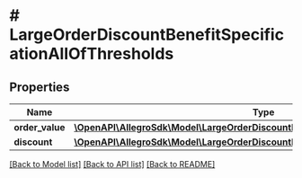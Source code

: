 # # LargeOrderDiscountBenefitSpecificationAllOfThresholds

## Properties

Name | Type | Description | Notes
------------ | ------------- | ------------- | -------------
**order_value** | [**\OpenAPI\AllegroSdk\Model\LargeOrderDiscountBenefitSpecificationAllOfOrderValue**](LargeOrderDiscountBenefitSpecificationAllOfOrderValue.md) |  |
**discount** | [**\OpenAPI\AllegroSdk\Model\LargeOrderDiscountBenefitSpecificationAllOfDiscount**](LargeOrderDiscountBenefitSpecificationAllOfDiscount.md) |  |

[[Back to Model list]](../../README.md#models) [[Back to API list]](../../README.md#endpoints) [[Back to README]](../../README.md)
